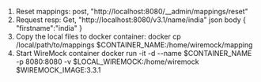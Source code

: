 1. Reset mappings: post, "http://localhost:8080/__admin/mappings/reset"
2. Request resp: Get, "http://localhost:8080/v3.1/name/india"
json body
{
    "firstname":"india"
}
3. Copy the local files to docker container: 
docker cp /local/path/to/mappings $CONTAINER_NAME:/home/wiremock/mapping
4. Start WireMock container
docker run -it -d --name $CONTAINER_NAME -p 8080:8080 -v $LOCAL_WIREMOCK:/home/wiremock $WIREMOCK_IMAGE:3.3.1

